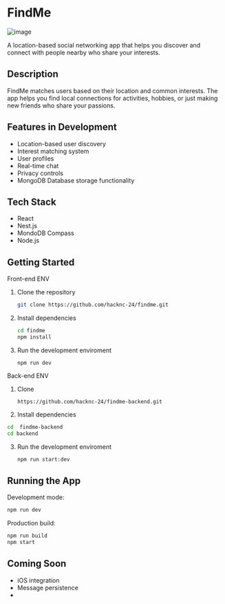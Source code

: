 # FindMe
![image](https://github.com/user-attachments/assets/785177df-31df-46d4-b50f-693d1f30c8a9)

A location-based social networking app that helps you discover and connect with people nearby who share your interests.

## Description

FindMe matches users based on their location and common interests. The app helps you find local connections for activities, hobbies, or just making new friends who share your passions.

## Features in Development

- Location-based user discovery
- Interest matching system
- User profiles
- Real-time chat
- Privacy controls
- MongoDB Database storage functionality 

## Tech Stack

- React
- Nest.js
- MondoDB Compass
- Node.js

## Getting Started

Front-end ENV 

1. Clone the repository
   ```bash
   git clone https://github.com/hacknc-24/findme.git
   ```

2. Install dependencies
   ```bash
   cd findme
   npm install
   ```

3. Run the development enviroment
   ```
   npm run dev
   ```

Back-end ENV 

1) Clone
   ```
   https://github.com/hacknc-24/findme-backend.git
   ```

2. Install dependencies
 ```bash
cd  findme-backend
cd backend
```
3. Run the development enviroment
   ```bash
   npm run start:dev
   ```
## Running the App

Development mode:
```bash
npm run dev
```

Production build:
```bash
npm run build
npm start
```

## Coming Soon

- iOS integration
- Message persistence
- 
